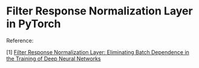 # Filter Response Normalization Layer in PyTorch

Reference:

[1] [Filter Response Normalization Layer: Eliminating Batch Dependence in the Training of Deep Neural Networks](https://arxiv.org/abs/1911.09737)
